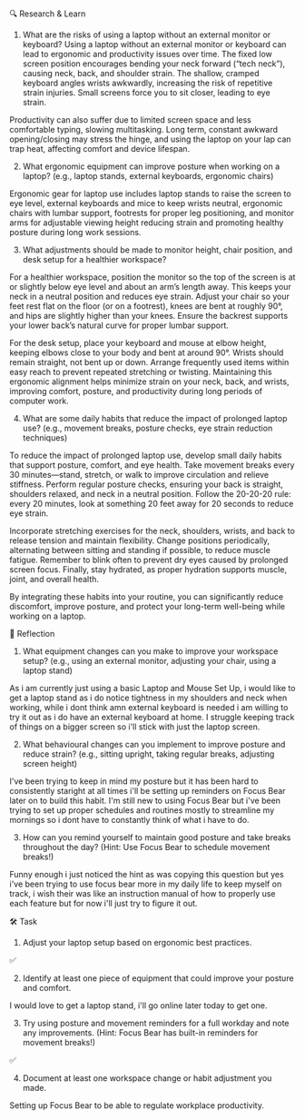 🔍 Research & Learn
1. What are the risks of using a laptop without an external monitor or keyboard?
Using a laptop without an external monitor or keyboard can lead to ergonomic and productivity issues over time. The fixed low screen position encourages bending your neck forward (“tech neck”), causing neck, back, and shoulder strain. The shallow, cramped keyboard angles wrists awkwardly, increasing the risk of repetitive strain injuries. Small screens force you to sit closer, leading to eye strain.

Productivity can also suffer due to limited screen space and less comfortable typing, slowing multitasking. Long term, constant awkward opening/closing may stress the hinge, and using the laptop on your lap can trap heat, affecting comfort and device lifespan.

2. What ergonomic equipment can improve posture when working on a laptop? (e.g., laptop stands, external keyboards, ergonomic chairs)

Ergonomic gear for laptop use includes laptop stands to raise the screen to eye level, external keyboards and mice to keep wrists neutral, ergonomic chairs with lumbar support, footrests for proper leg positioning, and monitor arms for adjustable viewing height reducing strain and promoting healthy posture during long work sessions.

3. What adjustments should be made to monitor height, chair position, and desk setup for a healthier workspace?

For a healthier workspace, position the monitor so the top of the screen is at or slightly below eye level and about an arm’s length away. This keeps your neck in a neutral position and reduces eye strain. Adjust your chair so your feet rest flat on the floor (or on a footrest), knees are bent at roughly 90°, and hips are slightly higher than your knees. Ensure the backrest supports your lower back’s natural curve for proper lumbar support.

For the desk setup, place your keyboard and mouse at elbow height, keeping elbows close to your body and bent at around 90°. Wrists should remain straight, not bent up or down. Arrange frequently used items within easy reach to prevent repeated stretching or twisting. Maintaining this ergonomic alignment helps minimize strain on your neck, back, and wrists, improving comfort, posture, and productivity during long periods of computer work.

4. What are some daily habits that reduce the impact of prolonged laptop use? (e.g., movement breaks, posture checks, eye strain reduction techniques)

To reduce the impact of prolonged laptop use, develop small daily habits that support posture, comfort, and eye health. Take movement breaks every 30 minutes—stand, stretch, or walk to improve circulation and relieve stiffness. Perform regular posture checks, ensuring your back is straight, shoulders relaxed, and neck in a neutral position. Follow the 20-20-20 rule: every 20 minutes, look at something 20 feet away for 20 seconds to reduce eye strain.

Incorporate stretching exercises for the neck, shoulders, wrists, and back to release tension and maintain flexibility. Change positions periodically, alternating between sitting and standing if possible, to reduce muscle fatigue. Remember to blink often to prevent dry eyes caused by prolonged screen focus. Finally, stay hydrated, as proper hydration supports muscle, joint, and overall health.

By integrating these habits into your routine, you can significantly reduce discomfort, improve posture, and protect your long-term well-being while working on a laptop.

📝 Reflection

1. What equipment changes can you make to improve your workspace setup? (e.g., using an external monitor, adjusting your chair, using a laptop stand)

As i am currently just using a basic Laptop and Mouse Set Up, i would like to get a laptop stand as i do notice tightness in my shoulders and neck when working, while i dont think amn external keyboard is needed i am willing to try it out as i do have an external keyboard at home. I struggle keeping track of things on a bigger screen so i'll stick with just the laptop screen.

2. What behavioural changes can you implement to improve posture and reduce strain? (e.g., sitting upright, taking regular breaks, adjusting screen height)

I've been trying to keep in mind my posture but it has been hard to consistently staright at all times i'll be setting up reminders on Focus Bear later on to build this habit. I'm still new to using Focus Bear but i've been trying to set up proper schedules and routines mostly to streamline my mornings so i dont have to constantly think of what i have to do. 

3. How can you remind yourself to maintain good posture and take breaks throughout the day? (Hint: Use Focus Bear to schedule movement breaks!)

Funny enough i just noticed the hint as was copying this question but yes i've been trying to use focus bear more in my daily life to keep myself on track, i wish their was like an instruction manual of how to properly use each feature but for now i'll just try to figure it out.

🛠️ Task

1. Adjust your laptop setup based on ergonomic best practices. 

✅

2. Identify at least one piece of equipment that could improve your posture and comfort.

I would love to get a laptop stand, i'll go online later today to get one.

3. Try using posture and movement reminders for a full workday and note any improvements. (Hint: Focus Bear has built-in reminders for movement breaks!)

✅

4. Document at least one workspace change or habit adjustment you made.

Setting up Focus Bear to be able to regulate workplace productivity.


